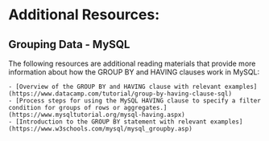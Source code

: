# Additional Resources:

## Grouping Data - MySQL
The following resources are additional reading materials that provide more information about how the GROUP BY and HAVING clauses work in MySQL:

    - [Overview of the GROUP BY and HAVING clause with relevant examples](https://www.datacamp.com/tutorial/group-by-having-clause-sql)
    - [Process steps for using the MySQL HAVING clause to specify a filter condition for groups of rows or aggregates.](https://www.mysqltutorial.org/mysql-having.aspx)
    - [Introduction to the GROUP BY statement with relevant examples](https://www.w3schools.com/mysql/mysql_groupby.asp)
